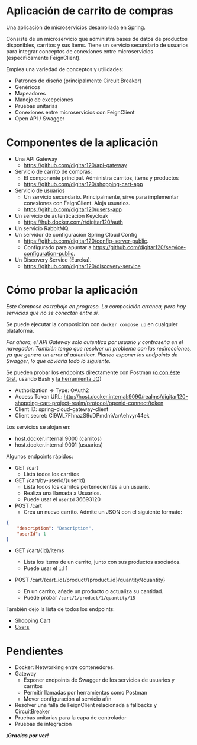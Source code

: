 # Aplicación de carrito de compras

Una aplicación de microservicios desarrollada en Spring.

Consiste de un microservicio que administra bases de datos de productos disponibles, carritos y sus ítems. Tiene un servicio secundario de usuarios para integrar conceptos de conexiones entre microservicios (específicamente FeignClient).

Emplea una variedad de conceptos y utilidades:
- Patrones de diseño (principalmente Circuit Breaker)
- Genéricos
- Mapeadores
- Manejo de excepciones
- Pruebas unitarias
- Conexiones entre microservicios con FeignClient
- Open API / Swagger

# Componentes de la aplicación
- Una API Gateway
  - https://github.com/digitar120/api-gateway
- Servicio de carrito de compras:
  - El componente principal. Administra carritos, items y productos
  - https://github.com/digitar120/shopping-cart-app
- Servicio de usuarios
  - Un servicio secundario. Principalmente, sirve para implementar conexiones con FeignClient. Aloja usuarios.
  - https://github.com/digitar120/users-app
- Un servicio de autenticación Keycloak
  - https://hub.docker.com/r/digitar120/auth
- Un servicio RabbitMQ.
- Un servidor de configuración Spring Cloud Config
  - https://github.com/digitar120/config-server-public.
  - Configurado para apuntar a https://github.com/digitar120/service-configuration-public.
- Un Discovery Service (Eureka).
  - https://github.com/digitar120/discovery-service

# Cómo probar la aplicación
*Este Compose es trabajo en progreso. La composición arranca, pero hay servicios que no se conectan entre sí.*

Se puede ejecutar la composición con `docker compose up` en cualquier plataforma.

*Por ahora, el API Gateway solo autentica por usuario y contraseña en el navegador. También tengo que resolver un problema con las redirecciones, ya que genera un error al autenticar. Planeo exponer los endpoints de Swagger, lo que obviaría todo lo siguiente.*

Se pueden probar los endpoints directamente con Postman ([o con éste Gist](https://gist.github.com/digitar120/ca652cd8c925785da6ffc4ee00e074e7), usando Bash y [la herramienta JQ](https://jqlang.github.io/jq/))

- Authorization -> Type: OAuth2
- Access Token URL: http://host.docker.internal:9090/realms/digitar120-shopping-cart-project-realm/protocol/openid-connect/token
- Client ID: spring-cloud-gateway-client
- Client secret: Cl9WL7FhnazS9uDPmdmVarAehvyr44ek

Los servicios se alojan en:
- host.docker.internal:9000 (carritos)
- host.docker.internal:9001 (usuarios)

Algunos endpoints rápidos:
- GET /cart
  - Lista todos los carritos
- GET /cart/by-userid/{userId}
  - Lista todos los carritos pertenecientes a un usuario.
  - Realiza una llamada a Usuarios.
  - Puede usar el `userId` 36693120
- POST /cart
  - Crea un nuevo carrito. Admite un JSON con el siguiente formato:

```json
{
	"description": "Description",
	"userId": 1
}
```

- GET /cart/{id}/items
  - Lista los items de un carrito, junto con sus productos asociados.
  - Puede usar el `id` 1

- POST /cart/{cart_id}/product/{product_id}/quantity/{quantity}
  - En un carrito, añade un producto o actualiza su cantidad.
  - Puede probar `/cart/1/product/1/quantity/15`


También dejo la lista de todos los endpoints:
- [Shopping Cart](https://github.com/digitar120/shopping-cart-app/tree/dev/src/main/java/com/digitar120/shoppingcartapp/controller)
- [Users](https://github.com/digitar120/users-app/blob/main/src/main/java/com/digitar120/usersapp/controller/UserController.java)

# Pendientes
- Docker: Networking entre contenedores.
- Gateway
  - Exponer endpoints de Swagger de los servicios de usuarios y carritos
  - Permitir llamadas por herramientas como Postman
  - Mover configuración al servicio afín
- Resolver una falla de FeignClient relacionada a fallbacks y CircuitBreaker
- Pruebas unitarias para la capa de controlador
- Pruebas de integración

***¡Gracias por ver!***